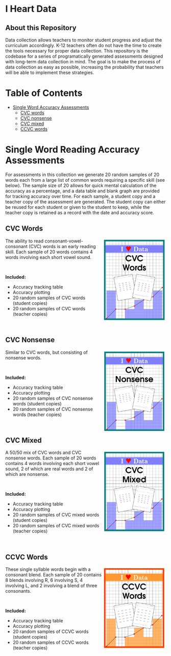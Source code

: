 # I Heart Data

## About this Repository

Data collection allows teachers to monitor student progress and adjust the
curriculum accordingly. K-12 teachers often do not have the time to create the
tools necessary for proper data collection. This repository is the codebase for
a series of programatically generated assessments designed with long-term data
collection in mind. The goal is to make the process of data collection as easy
as possible, increasing the probability that teachers will be able to implement
these strategies. 

Table of Contents
=================

* [Single Word Accuracy Assessments](#single-word-reading-accuracy-assessments)
    * [CVC words](#cvc-words)
    * [CVC nonsense](#cvc-nonsense)
    * [CVC mixed](#cvc-mixed)
    * [CCVC words](#ccvc-words)


# Single Word Reading Accuracy Assessments

For assessments in this collection we generate 20 random samples of 20 words
each from a large list of common words requiring a specific skill (see below).
The sample size of 20 allows for quick mental calculation of the accuracy as a
percentage, and a data table and blank graph are provided for tracking accuracy
over time. For each sample, a student copy and a teacher copy of the assessment
are generated. The student copy can either be reused for each student or given
to the student to keep, while the teacher copy is retained as a record with the
date and accuracy score.


## CVC Words

<img src="./Images/coverCVC.png" alt="CVC" width="200" align="right">
The ability to read consonant-vowel-consonant (CVC) words is an early reading
skill. Each sample of 20 words contains 4 words involving each short vowel
sound.

&nbsp;

**Included:**
* Accuracy tracking table
* Accuracy plotting
* 20 random samples of CVC words (student copies)
* 20 random samples of CVC words (teacher copies)

&nbsp;

## CVC Nonsense

<img src="./Images/coverCVCn.png" alt="CVC" width="200" align="right">
Similar to CVC words, but consisting of nonsense words. 

&nbsp;

**Included:**
* Accuracy tracking table
* Accuracy plotting
* 20 random samples of CVC nonsense words (student copies)
* 20 random samples of CVC nonsense words (teacher copies)

&nbsp;

## CVC Mixed

<img src="./Images/coverCVCm.png" alt="CVC" width="200" align="right"> 
A 50/50 mix of CVC words and CVC nonsense words. Each sample of 20 words
contains 4 words involving each short vowel sound, 2 of which are real words
and 2 of which are nonsense.

&nbsp;

**Included:**
* Accuracy tracking table
* Accuracy plotting
* 20 random samples of CVC mixed words (student copies)
* 20 random samples of CVC mixed words (teacher copies)

&nbsp;

## CCVC Words

<img src="./Images/coverCCVC.png" alt="CCVC" width="200" align="right">
These single syllable words begin with a consonant blend. Each sample of 20
contains 8 blends involving R, 6 involving S, 4 involving L, and 2 involving a
blend of three consonants.

&nbsp;

**Included:**
* Accuracy tracking table
* Accuracy plotting
* 20 random samples of CCVC words (student copies)
* 20 random samples of CCVC words (teacher copies)

&nbsp;


